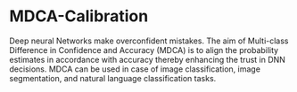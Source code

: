 # MDCA-Calibration
Deep neural Networks make overconfident mistakes. The aim of Multi-class Difference in Confidence and Accuracy (MDCA) is to align the probability estimates in accordance with accuracy thereby enhancing the trust in DNN decisions. MDCA can be used in case of image classification, image segmentation, and natural language classification tasks.
